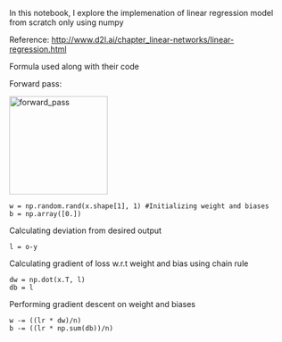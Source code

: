 In this notebook, I explore the implemenation of linear regression model from scratch only using numpy

Reference: http://www.d2l.ai/chapter_linear-networks/linear-regression.html

Formula used along with their code

Forward pass:

<img width="176" alt="forward_pass" src="https://user-images.githubusercontent.com/19811847/150731940-b07a375f-2b78-4565-90a5-35b5208aa60f.PNG">

    w = np.random.rand(x.shape[1], 1) #Initializing weight and biases
    b = np.array([0.])


Calculating deviation from desired output

    l = o-y

Calculating gradient of loss w.r.t weight and bias using chain rule

    dw = np.dot(x.T, l)
    db = l

Performing gradient descent on weight and biases

    w -= ((lr * dw)/n)
    b -= ((lr * np.sum(db))/n)
